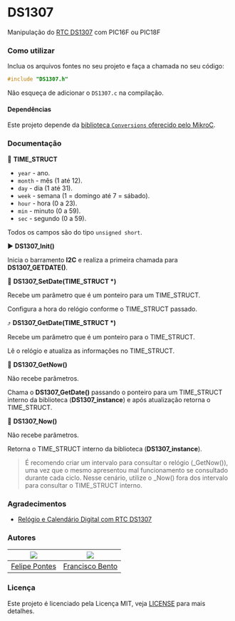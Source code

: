 # DS1307

Manipulação do [RTC DS1307](https://datasheets.maximintegrated.com/en/ds/DS1307.pdf) com PIC16F ou PIC18F

### Como utilizar

Inclua os arquivos fontes no seu projeto e faça a chamada no seu código:

```c
#include "DS1307.h"
```

Não esqueça de adicionar o `DS1307.c` na compilação.

#### Dependências

Este projeto depende da [biblioteca `Conversions` oferecido pelo MikroC](https://download.mikroe.com/documents/compilers/mikroc/pic/help/conversions_library.htm).

### Documentação

:1234: __TIME_STRUCT__

- `year` - ano.
- `month` - mês (1 até 12).
- `day` - dia (1 até 31).
- `week` - semana (1 = domingo até 7 = sábado).
- `hour` - hora (0 a 23).
- `min` - minuto (0 a 59).
- `sec` - segundo (0 a 59).

Todos os campos são do tipo `unsigned short`.

:arrow_forward: __DS1307_Init()__

Inicia o barramento __I2C__ e realiza a primeira chamada para __DS1307_GETDATE()__.

:twisted_rightwards_arrows: __DS1307_SetDate(TIME_STRUCT \*)__

Recebe um parâmetro que é um ponteiro para um TIME_STRUCT.

Configura a hora do relógio conforme o TIME_STRUCT passado.

:arrow_heading_up: __DS1307_GetDate(TIME_STRUCT \*)__

Recebe um parâmetro que é um ponteiro para o TIME_STRUCT.

Lê o relógio e atualiza as informações no TIME_STRUCT.

:arrows_counterclockwise: __DS1307_GetNow()__

Não recebe parâmetros.

Chama o __DS1307_GetDate()__ passando o ponteiro para um TIME_STRUCT interno da biblioteca (__DS1307_instance__) e após atualização retorna o TIME_STRUCT.

:repeat_one: __DS1307_Now()__

Não recebe parâmetros.

Retorna o TIME_STRUCT interno da biblioteca (__DS1307_instance__).

> É recomendo criar um intervalo para consultar o relógio (\_GetNow()), uma vez que o mesmo apresentou mal funcionamento se consultado durante cada ciclo. Nesse cenário, utilize o \_Now() fora dos intervalo para consultar o TIME_STRUCT interno.

### Agradecimentos

- [Relógio e Calendário Digital com RTC DS1307](http://microcontrolandos.blogspot.com.br/2012/12/relogio-e-calendario-digital-com-rtc.html)

### Autores

| ![](https://avatars0.githubusercontent.com/u/8146112?s=100) | ![](https://avatars2.githubusercontent.com/u/9325152?s=100) |
| ----- | ----- |
| [Felipe Pontes](//github.com/felipemfp) | [Francisco Bento](//github.com/chicobentojr) |

### Licença

Este projeto é licenciado pela Licença MIT, veja [LICENSE](LICENSE) para mais detalhes.
